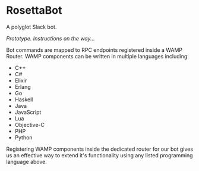 # RosettaBot

A polyglot Slack bot.

_Prototype. Instructions on the way..._

Bot commands are mapped to RPC endpoints registered inside a WAMP Router. WAMP components can be written in multiple languages including:

* C++
* C#
* Elixir
* Erlang
* Go
* Haskell
* Java
* JavaScript
* Lua
* Objective-C
* PHP
* Python

Registering WAMP components inside the dedicated router for our bot gives us an effective way to extend it's functionality using any listed programming language above.

